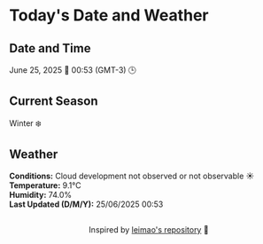  # Today's Date and Weather
    
## Date and Time
June 25, 2025 📅
00:53 (GMT-3) 🕒

## Current Season
Winter ❄️
## Weather 
**Conditions:** Cloud development not observed or not observable ☀️
**Temperature:** 9.1°C  
**Humidity:** 74.0%  
**Last Updated (D/M/Y):** 25/06/2025 00:53
##
<div align="center">Inspired by <a href="https://github.com/leimao/What-Is-The-Date-Today">leimao's repository</a> 🌱</div>

